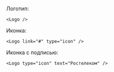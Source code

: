 Логотип:
    
    <Logo />
    
Иконка:
    
    <Logo link="#" type="icon" />  
    
Иконка с подписью:
    
    <Logo type="icon" text="Ростелеком" />      